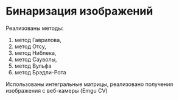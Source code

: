 # Бинаризация изображений
Реализованы методы:
1. метод Гаврилова,
2. метод Отсу,
3. метод Ниблека,
4. метод Сауволы,
5. метод Вульфа
6. метод Брэдли-Рота

Использованы интегральные матрицы, реализовано получения изображения c веб-камеры (Emgu CV)
